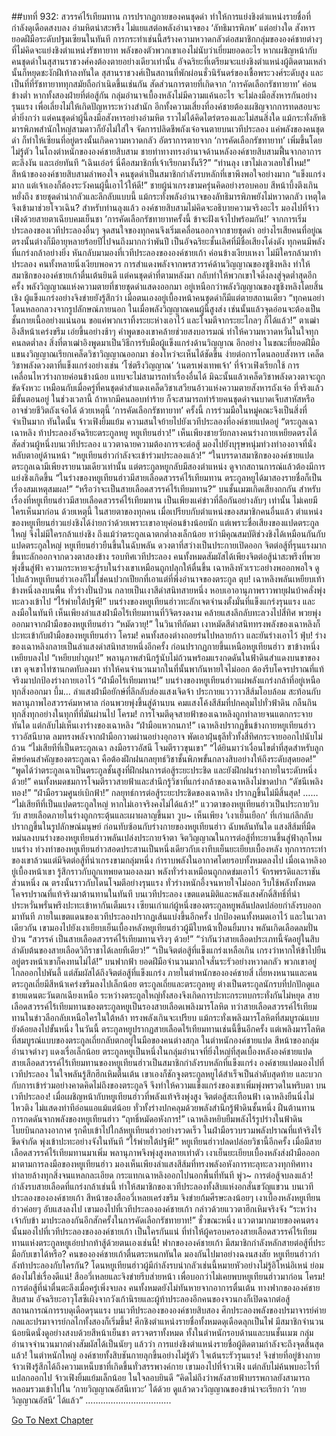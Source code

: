 ##บทที่ 932: สวรรค์ไร้เทียมทาน
การปรากฏกายของคนชุดดำ ทำให้การแย่งชิงตำแหน่งรายชื่อที่กำลังดุเดือดสงบลง
อำมหิตน่าสะพรึง ไม่แยแสต่อพลังอำนาจของ ‘ลัทธิมารพิภพ’ แต่อย่างใด สังหารยอดฝีมือระดับปฐมเซียนในทันที
การกระทำเช่นนี้สร้างความหวาดกลัวต่อสมาชิกกลุ่มขององค์ชายต่างๆ ที่ไม่คิดจะแย่งชิงตำแหน่งรัชทายาท
พลังของตัวพวกเขาเองไม่นับว่าเยี่ยมยอดอะไร หากเผชิญหน้ากับคนชุดดำในสุสานราชวงศ์คงต้องตายอย่างเดียวเท่านั้น
อัจฉริยะที่เตรียมจะแย่งชิงตำแหน่งผู้ติดตามเหล่านั้นก็หยุดชะงักฝีเท้าลงทันใด
สุสานราชวงศ์เป็นสถานที่พักผ่อนชั่วนิรันดร์ของเชื้อพระวงศ์ระดับสูง และเป็นที่ที่รัชทายาททุกสมัยถือกำเนิดขึ้นเช่นกัน
สัดส่วนการตายที่เกิดจาก ‘การคัดเลือกรัชทายาท’ ค่อนข้างต่ำ หากทั้งสองฝ่ายที่ต่อสู้กัน กลุ่มอำนาจเบื้องหลังไม่มีความแค้นอะไร จะไม่ลงมือสังหารกันอย่างรุนแรง เพื่อเลี่ยงไม่ให้เกิดปัญหาระหว่างสำนัก
อีกทั้งความเสี่ยงที่องค์ชายต้องเผชิญจากการทดสอบจะต่ำยิ่งกว่า
แต่คนชุดดำผู้นี้ลงมือสังหารอย่างอำมหิต ราวไม่ได้คิดไตร่ตรองและไม่สนสิ่งใด แม้กระทั่งลัทธิมารพิภพสำนักใหญ่สามดาวก็ยังไม่ใส่ใจ จัดการปลิดชีพถังเจ๋อจนตายบนเวทีประลอง
แค่พลังของคนชุดดำ ก็ทำให้เซียนที่อยู่ตรงนั้นเกิดความหวาดกลัว
อัตราการตายจาก ‘การคัดเลือกรัชทายาท’ เพิ่มขึ้นโดยไม่รู้ตัว
ในโถงตำหนักขององค์ชายสิบสาม ชายท่าทางทรงอำนาจด้านหลังองค์ชายสิบสามฟื้นจากอาการตะลึงงัน และเอ่ยทันที “เฉินเอ๋อร์ นี่คือสมาชิกที่เจ้าเรียกมางั้นรึ?”
“ท่านลุง เขาไม่เลวเลยใช่ไหม!” สีหน้าขององค์ชายสิบสามลำพองใจ คนชุดดำเป็นสมาชิกกำลังรบหลักที่เขาพึงพอใจอย่างมาก
“แข็งแกร่งมาก แต่เจ้าเองก็ต้องระวังคนผู้นี้เอาไว้ให้ดี!” ชายผู้น่าเกรงขามครุ่นคิดอย่างรอบคอบ สีหน้าบึ้งตึงเกินหยั่งถึง
ชายชุดดำน่ากลัวและลึกลับแบบนี้ แม้กระทั่งพลังอำนาจของลัทธิมารพิภพยังไม่หวาดกลัว เหตุใดจึงเข้ามาช่วยโจวเฉิน?
สำหรับท่านลุงแล้ว องค์ชายสิบสามไม่คิดจะอธิบายความจริงอะไร มองไปที่จ้าวเฟิงด้วยสายตาเฉียบคมเย็นชา ’การคัดเลือกรัชทายาทครั้งนี้ ข้าจะฝังเจ้าไปพร้อมกัน!’
จากการเริ่มประลองของเวทีประลองอื่นๆ จุดสนใจของทุกคนจึงเริ่มเคลื่อนออกจากชายชุดดำ
อย่างไรเสียคนที่อยู่ณ ตรงนั้นต่างก็มีอายุหลายร้อยปีไปจนถึงมากกว่าพันปี เป็นอัจฉริยะชั้นเลิศที่มีชื่อเสียงโด่งดัง ทุกคนมีพลังที่แกร่งกล้าอย่างยิ่ง
หันกลับมามองที่เวทีประลองขององค์ชายเก้า ค่อนข้างเงียบเหงา ไม่มีใครกล้ามาท้าประลอง
คนทั้งหลายนิ่งเงียบพอควร
การสำแดงพลังจากพรสวรรค์ด้านวิญญาณของซูชิงหลิง ทำให้สมาชิกขององค์ชายเก้าตื่นเต้นยินดี
แต่คนชุดดำที่ตามหลังมา กลับทำให้พวกเขาใจดิ่งลงสู่จุดต่ำสุดอีกครั้ง
พลังวิญญาณแห่งความตายที่ชายชุดดำแสดงออกมา อยู่เหนือกว่าพลังวิญญาณของซูชิงหลิงโดยสิ้นเชิง
ผู้แข็งแกร่งอย่างจิงข่ายยังรู้สึกว่า เมื่อตนเองอยู่เบื้องหน้าคนชุดดำก็มีแต่ตายสถานเดียว
“ทุกคนอย่าโดนหลอกลวงจากรูปลักษณ์ภายนอก ในเมื่อพลังวิญญาณคนผู้นี้สูงส่ง เช่นนั้นแล้วจุดอ่อนจะต้องเป็นชั้นกายเนื้ออย่างแน่นอน ขอแค่พวกเราทิ้งระยะห่างเอาไว้ และโจมตีจากระยะไกลๆ ก็ได้แล้ว!”
ตาเฒ่าอิงสีหน้าเคร่งขรึม เอ่ยขึ้นอย่างช้าๆ
คำพูดของเขาคล้ายช่วยสงบอารมณ์ ทำให้ความหวาดหวั่นในใจทุกคนลดต่ำลง
สิ่งที่ตาเฒ่าอิงพูดมาเป็นวิธีการรับมือผู้แข็งแกร่งด้านวิญญาณ
อีกอย่าง ในขณะที่ยอดฝีมือแขนงวิญญาณเรียกเคล็ดวิชาวิญญาณออกมา ช่องโหว่จะเห็นได้ชัดขึ้น ง่ายต่อการโดนลอบสังหาร
เคล็ดวิชาพลังดวงตาที่แข็งแกร่งอย่างเช่น ‘โซ่ตรึงวิญญาณ’ ‘เนตรเพ่งเทพเจ้า’ ที่จ้าวเฟิงเรียกใช้ การเคลื่อนไหวร่างกายค่อนข้างน้อย แทบจะไม่สามารถทำเรื่องอื่นได้ มิฉะนั้นแล้วเคล็ดวิชาพลังดวงตาจะถูกขัดจังหวะ
เหมือนกับเมื่อครู่ที่คนชุดดำสำแดงเคล็ดวิชาเสวียนอ้าวแห่งความตายสังหารถังเจ๋อ ที่จริงแล้วมีขั้นตอนอยู่
ในช่วงเวลานี้ ถ้าหากมีคนลอบทำร้าย ก็จะสามารถทำร้ายคนชุดดำจนบาดเจ็บสาหัสหรืออาจช่วยชีวิตถังเจ๋อได้
ด้วยเหตุนี้ ‘การคัดเลือกรัชทายาท’ ครั้งนี้ การร่วมมือในหมู่คณะจึงเป็นสิ่งที่จำเป็นมาก
ทันใดนั้น จ้าวเฟิงยิ้มแย้ม ความสนใจย้ายไปยังเวทีประลองที่องค์ชายแปดอยู่
“ตระกูลเฉา เฉาหลิง ท้าประลองอัจฉริยะตระกูลหยู หยูเทียนฮ่าว!”
เห็นเพียงชายวัยกลางคนร่างกายเหยียดตรงได้สัดส่วนผู้หนึ่งบนเวทีประลอง แววตาฉายความต้องการจะต่อสู้ มองไปยังบุรุษหนุ่มท่วงท่าองอาจที่นั่งหลับตาอยู่ด้านหน้า
“หยูเทียนฮ่าวกำลังจะเข้าร่วมประลองแล้ว!”
“ในบรรดาสมาชิกขององค์ชายแปด ตระกูลเฉามีเพียงรายนามเดียวเท่านั้น แต่ตระกูลหยูกลับมีสองตำแหน่ง ดูจากสถานการณ์แล้วต้องมีการแย่งชิงเกิดขึ้น
“ในร่างของหยูเทียนฮ่าวมีสายเลือดสวรรค์ไร้เทียมทาน ตระกูลหยูได้มาสองรายชื่อก็เป็นเรื่องสมเหตุสมผล!”
“หรือว่าจะเป็นสายเลือดสวรรค์ไร้เทียมทาน?”
บนชั้นเมฆเกิดเสียงถกกัน
สำหรับเรื่องที่หยูเทียนฮ่าวมีสายเลือดสวรรค์ไร้เทียมทาน เป็นเพียงแค่ข่าวที่ลือกันอย่างลับๆ เท่านั้น ไม่เคยมีใครเห็นมาก่อน
ด้วยเหตุนี้ ในสายตาของทุกคน เมื่อเปรียบกับตำแหน่งของสมาชิกคนอื่นแล้ว ตำแหน่งของหยูเทียนฮ่าวแย่งชิงได้ง่ายกว่าด้วยเพราะเขาอายุค่อนข้างน้อยนัก
แต่เพราะชื่อเสียงของแปดตระกูลใหญ่ จึงไม่มีใครกล้าแย่งชิง
ถึงแม้ว่าตระกูลเฉาตกต่ำลงเล็กน้อย ทว่ามีคุณสมบัติช่วงชิงได้เหมือนกันกับแปดตระกูลใหญ่
หยูเทียนฮ่าวยืนขึ้นในฉับพลัน ดวงตาที่สว่างเป็นประกายเปิดออก จิตต่อสู้ที่รุนแรงมากขึ้นทะลักออกจากดวงตาสองข้าง
รอบทิศเวทีประลอง คนทั้งหมดสัมผัสได้เพียงจิตต่อสู้น่าสะพรึงที่พวยพุ่งขึ้นสู่ฟ้า
ความกระหายจะสู้รบในร่างเขาเหมือนถูกปลุกให้ตื่นขึ้น
เฉาหลิงหัวเราะอย่างพออกพอใจ ดูไปแล้วหยูเทียนฮ่าวเองก็ไม่ใช่คนปวกเปียกที่เอาแต่ที่พึ่งอำนาจของตระกูล
ตุบ!
เฉาหลิงพลันเหยียบเท้าข้างหนึ่งลงบนพื้น ทั่วร่างปั่นป่วน กลายเป็นเงาสีดำสนิทสายหนึ่ง หอบเอาอานุภาพราวพายุฝนบ้าคลั่งพุ่งทะลวงเข้าไป
“ไร้พ่ายใต้ปฐพี!”
บนร่างของหยูเทียนฮ่าวทะลักเจตจำนงตั้งมั่นที่แข็งแกร่งรุนแรง และลงมือในทันที
เห็นเพียงลำแสงฝ่ามือไร้เทียมทานที่วิจิตรงดงาม คล้ายแสงลึกลับทะลวงไปสี่ทิศ พวยพุ่งออกมาจากฝ่ามือของหยูเทียนฮ่าว
“หมัดวายุ!”
ในวินาทีถัดมา เงาหมัดสีดำสนิททรงพลังของเฉาหลิงก็ปะทะเข้ากับฝ่ามือของหยูเทียนฮ่าว
โครม!
คนทั้งสองต่างถอยร่นไปหลายก้าว และยันร่างเอาไว้
ฟุ่บ!
ร่างของเฉาหลิงกลายเป็นลำแสงดำสนิทสายหนึ่งอีกครั้ง ก่อนปรากฏกายขึ้นเหนือหยูเทียนฮ่าว ขาข้างหนึ่งเหยียบลงไป
“เหยียบย่ำภูผา!”
พลานุภาพสำนึกรู้นับไม่ถ้วนพร้อมแรงกดดันในฟ้าดินสำแดงบนขาของเขา ดุจเขาไท่ซานกดทับลงมา ทำให้คนจำนวนมากในที่นั้นพากันหายใจไม่ออก ต้องรีบโคจรปราณที่แท้จริงมาปกป้องร่างกายเอาไว้
“ฝ่ามือไร้เทียมทาน!”
บนร่างของหยูเทียนฮ่าวแผ่พลังแกร่งกล้าที่อยู่เหนือทุกสิ่งออกมา
บึ้ม…
ลำแสงฝ่ามือยักษ์ที่ลึกลับส่องแสงเจิดจ้า ประกายแวววาวสีส้มโอบล้อม สะท้อนกับพลานุภาพไอสวรรค์มหาศาล ก่อนพวยพุ่งขึ้นสู่ด้านบน
คมแสงโค้งสีส้มที่ปกคลุมไปทั่วฟ้าดิน กลืนกินทุกสิ่งทุกอย่างในทุกที่ที่มันผ่านไป
โครม!
การโจมตีดุจสายฟ้าของเฉาหลิงถูกทำลายจนแตกกระจายทันใด แต่กลับไม่เห็นเงาร่างของเฉาหลิง
“ฝ่ามือแหวกนภา!”
เฉาหลิงปรากฏขึ้นข้างกายหยูเทียนฮ่าวราวอัสนีบาต ลมทรงพลังจากฝ่ามือกวาดผ่านอย่างอุกอาจ พัดเอาฝุ่นธุลีทั่วทั้งสี่ทิศกระจายออกไปนับไม่ถ้วน
“ไม่เสียทีที่เป็นตระกูลเฉา ลงมือราวอัสนี โจมตีราวขุนเขา”
“ได้ยินมาว่าเงื่อนไขต่ำที่สุดสำหรับลูกศิษย์คนสำคัญของตระกูลเฉา คือต้องฝึกฝนกลยุทธ์วิชาชั้นพิภพขั้นกลางสิบอย่างให้ถึงระดับสุดยอด!”
“พูดได้ว่าตระกูลเฉาเป็นตระกูลชั้นสูงที่ฝึกฝนการต่อสู้ระยะประชิด และยังฝึกฝนร่างกายในระดับหนึ่งด้วย!”
คนทั้งหมดชมการโจมตีราวสายฟ้าและสำนึกรู้วิชาที่แกร่งกล้าของเฉาหลิงไม่ขาดปาก
“ดัชนีเพลิงทอง!”
“ฝ่ามือรวมศูนย์เบิกฟ้า!”
กลยุทธ์การต่อสู้ระยะประชิดของเฉาหลิง ปรากฏขึ้นไม่มีสิ้นสุด!
……
“ไม่เสียทีที่เป็นแปดตระกูลใหญ่ หากไม่เอาจริงคงไม่ได้แล้ว!”
แววตาของหยูเทียนฮ่าวเป็นประกายวิบวับ สายเลือดภายในร่างถูกกระตุ้นและเผาผลาญขึ้นมา
วูบ~
เห็นเพียง ‘เงาเย็นเยือก’ ที่เก่าแก่ลึกลับปรากฏขึ้นในรูปลักษณ์มนุษย์ ก่อนทับซ้อนกับร่างกายของหยูเทียนฮ่าว
ฉับพลันทันใด แสงสีส้มที่มืดหม่นลงบนร่างของหยูเทียนฮ่าวพลันเปล่งประกายจ้าตา จิตวิญญาณในการต่อสู้ที่ทะยานขึ้นสู่ฟ้าลุกโหมบนร่าง
ท่วงท่าของหยูเทียนฮ่าวสอดประสานเป็นหนึ่งเดียวกับเงาทึบเย็นยะเยียบเบื้องหลัง
ทุกการกระทำของเขาล้วนแต่มีจิตต่อสู้ที่น่าเกรงขามกลุ่มหนึ่ง กำราบพลังในอากาศโดยรอบทั้งหมดลงไป
เมื่อเฉาหลิงอยู่เบื้องหน้าเขา รู้สึกราวกับถูกเทพยดามองลงมา พลังทั่วร่างเหมือนถูกกดข่มเอาไว้
จักรพรรดิและราชันส่วนหนึ่ง ณ ตรงนั้นราวกับโดนโจมตีอย่างรุนแรง ทั่วร่างหนักอึ้งจนหายใจไม่ออก รีบใช้พลังทั้งหมดโคจรปราณที่แท้จริงมาต้านทานในทันที
บนเวทีประลอง เขตแดนมิติและพลังแสงศักดิ์สิทธิ์ที่น่าประหวั่นพรั่นพรึงปะทะเข้าหากันเต็มแรง
เซียนเก่าแก่ผู้หนึ่งของตระกูลหยูพลันปลดปล่อยกำลังรบออกมาทันที ภายในเขตแดนของเวทีประลองปรากฏเส้นแบ่งขึ้นอีกครั้ง ปกป้องคนทั้งหมดเอาไว้
และในเวลาเดียวกัน เขามองไปยังเงาเยียบเย็นเบื้องหลังหยูเทียนฮ่าวผู้มีใบหน้าเปื้อนยิ้มบาง พลันเกิดเลือดลมปั่นป่วน
“สวรรค์ เป็นสายเลือดสวรรค์ไร้เทียมทานจริงๆ ด้วย!”
“ว่ากันว่าสายเลือดประเภทนี้จัดอยู่ในสิบลำดับต้นของสายเลือดวิถีราชาได้เลยทีเดียว!”
“เป็นจิตต่อสู้ที่แข็งแกร่งเหลือเกิน เกรงว่าหากให้ข้าไปยืนอยู่ตรงหน้าเขาก็คงทนไม่ได้!”
บนฟากฟ้า ยอดฝีมือจำนวนมากใจสั่นระรัวอย่างหวาดกลัว
พวกเขาอยู่ไกลออกไปพันลี้ แต่สัมผัสได้ถึงจิตต่อสู้ที่แข็งแกร่ง
ภายในตำหนักขององค์ชายสี่ เถี่ยหงหนานและคนตระกูลเถี่ยมีสีหน้าเคร่งขรึมลงไปเล็กน้อย
ตระกูลเถี่ยและตระกูลหยู ต่างเป็นตระกูลนักรบที่ปกปักดูแลชายแดนตะวันตกเฉียงเหนือ ระหว่างตระกูลใหญ่ทั้งสองจึงเกิดการปะทะกระทบกระทั่งกันไม่หยุด
สายเลือดสวรรค์ไร้เทียมทานของตระกูลหยูเป็นรองสายเลือดเพลิงมารโลหิต
ทว่าสายเลือดสวรรค์ไร้เทียมทานในข่าวลือกลับเหนือใครในใต้หล้า ทรงพลังเกินจะเปรียบ แม้กระทั่งเพลิงมารโลหิตที่สมบูรณ์แบบยังด้อยลงไปขั้นหนึ่ง
ในวันนี้ ตระกูลหยูปรากฏสายเลือดไร้เทียมทานเช่นนี้ขึ้นอีกครั้ง แต่เพลิงมารโลหิตที่สมบูรณ์แบบของตระกูลเถี่ยกลับตกอยู่ในมือของคนต่างสกุล
ในตำหนักองค์ชายแปด สีหน้าของกลุ่มอำนาจต่างๆ แดงเรื่อเล็กน้อย
ตระกูลหยูเป็นหนึ่งในกลุ่มอำนาจที่ยิ่งใหญ่ที่สุดเบื้องหลังองค์ชายแปด สายเลือดสวรรค์ไร้เทียมทานของหยูเทียนฮ่าวเป็นสมาชิกกำลังรบหลักที่แข็งแกร่ง
องค์ชายแปดมองไปที่เวทีประลอง ในใจพลันรู้สึกฮึกเหิมตื่นเต้น
เขาเองก็ชักจูงตระกูลหยูได้สำเร็จเป็นลำดับสุดท้าย และบวกกับการเข้าร่วมอย่างคาดคิดไม่ถึงของตระกูลจี จึงทำให้ความแข็งแกร่งของเขาเพิ่มพุ่งพรวดในพริบตา
บนเวทีประลอง!
เมื่อเผชิญหน้ากับหยูเทียนฮ่าวที่พลังแท้จริงพุ่งสูง จิตต่อสู้สะเทือนฟ้า
เฉาหลิงยืนนิ่งไม่ไหวติง ไม่แสดงท่าทีอ่อนแอแม้แต่น้อย ทั่วทั้งร่างปกคลุมด้วยพลังสำนึกรู้ฟ้าดินชั้นหนึ่ง ฝืนต้านทานการกดดันจากพลังของหยูเทียนฮ่าว
“ฤทธิ์หมัดอหังการ!”
เฉาหลิงหยิบยืมพลังไร้รูปร่างในฟ้าดิน โบยบินกลางอากาศ รุกคืบเข้าไปใกล้หยูเทียนฮ่าวอย่างรวดเร็ว ในฝ่ามือรวบรวมพลังปราณที่แท้จริงไร้ขีดจำกัด พุ่งเข้าปะทะอย่างจังในทันที
“ไร้พ่ายใต้ปฐพี!”
หยูเทียนฮ่าวปลดปล่อยวิชานี้อีกครั้ง เมื่อมีสายเลือดสวรรค์ไร้เทียมทานมาเพิ่ม พลานุภาพจึงพุ่งสูงหลายเท่าตัว เงาเย็นยะเยียบเบื้องหลังส่งฝ่ามือออกมาตามการลงมือของหยูเทียนฮ่าว
มองเห็นเพียงลำแสงสีส้มที่ทรงพลังอหังการทะลุทะลวงทุกทิศทาง ทำลายล้างทุกสิ่งจนแหลกละเอียด กระแทกเฉาหลิงออกไปนอกพื้นที่ทันที
พู่ว~
การต่อสู้จบลงแล้ว!
กำลังรบสายเลือดที่แกร่งกล้าเช่นนี้ ทำให้สมาชิกของเวทีประลองทั้งสิบแห่งอกสั่นขวัญแขวน
บนเวทีประลองขององค์ชายเก้า สีหน้าของสืออวี่เหลยเคร่งขรึม จิงข่ายก้มศีรษะลงน้อยๆ
เงาเบื้องหลังหยูเทียนฮ่าวค่อยๆ อับแสงลงไป เขามองไปที่เวทีประลององค์ชายเก้า กล่าวด้วยแววตาฮึกเหิมจริงจัง “ระหว่างเจ้ากับข้า มาประลองกันอีกสักครั้งในการคัดเลือกรัชทายาท!”
ชั่วขณะหนึ่ง แววตามากมายของคนตรงนั้นมองไปที่เวทีประลองขององค์ชายเก้า
เป็นใครกันแน่ ที่ทำให้ผู้ครอบครองสายเลือดสวรรค์ไร้เทียมทานแห่งตระกูลหยูเอ่ยปากท้าสู้ด้วยตนเองเช่นนี้!
ฟากขององค์ชายเก้า มีสมาชิกกำลังหลักสายต่อสู้ที่ประมือกับเขาได้หรือ?
คนขององค์ชายเก้าตื่นตระหนกทันใด มองกันไปมาอย่างฉงนสงสัย หยูเทียนฮ่าวกำลังท้าประลองกับใครกัน?
โดนหยูเทียนฮ่าวผู้มีกำลังรบน่ากลัวเช่นนี้หมายหัวอย่างไม่รู้อิโหน่อิเหน่ ย่อมต้องไม่ใช่เรื่องดีแน่!
สืออวี่เหลยและจิงข่ายรีบส่ายหน้า เพื่อบอกว่าไม่เคยพบหยูเทียนฮ่าวมาก่อน
โครม!
การต่อสู้ที่น่าตื่นตะลึงเมื่อครู่เพิ่งจบลง คนทั้งหมดยังไม่ทันหายจากอาการตื่นเต้น
ทางฟากขององค์ชายสิบสาม อัจฉริยะอาวุโสซีเผิงจากวังเก้านิรยและผู้ท้าประลองอีกคนของจวนกงก็เปิดฉากต่อสู้ สถานการณ์การรบดุเดือดรุนแรง
บนเวทีประลองขององค์ชายสิบสอง ศึกประลองพลังของปรมาจารย์ค่ายกลและปรมาจารย์กลไกทั้งสองก็เริ่มขึ้น!
ศึกชิงตำแหน่งรายชื่อทั้งหมดดุเดือดลุกเป็นไฟ
มีสมาชิกจำนวนน้อยนิดนั่งดูอย่างสงบด้วยสีหน้าเย็นชา ตรวจตราทั้งหมด
ทั้งในตำหนักรอบด้านและบนชั้นเมฆ กลุ่มอำนาจจำนวนมากต่างสัมผัสได้เป็นนัยๆ แล้วว่า การแย่งชิงตำแหน่งรายชื่อผู้ติดตามกำลังจะถึงจุดสิ้นสุดแล้ว!
ในตำหนักใหญ่ องค์ชายทั้งสิบชันกายลุกขึ้นอย่างไม่รู้ตัว ใจเต้นระรัวรุนแรง!
จิงข่ายที่อยู่ข้างกายจ้าวเฟิงรู้สึกได้ถึงความเหน็บชาที่เกิดขึ้นทั่วสรรพางค์กาย เขามองไปที่จ้าวเฟิง แต่กลับไม่ค้นพบอะไรที่แปลกออกไป
จ้าวเฟิงยิ้มแย้มเล็กน้อย ในใจลอบยินดี “คิดไม่ถึงว่าพลังสายฟ้าบรรพกาลยังสามารถหลอมรวมเข้าไปใน ‘กายวิญญาณอัสนีเทวะ’ ได้ด้วย ดูแล้วดวงวิญญาณของข้าน่าจะเรียกว่า ‘กายวิญญาณอัสนี’ ได้แล้ว”
…………………………….


[Go To Next Chapter]( ./170.md)